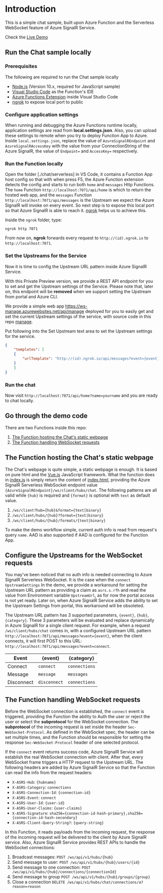 # Introduction
This is a simple chat sample, built upon Azure Function and the Serverless WebSocket feature of Azure SignalR Service.

Check the [Live Demo](https://serverless-ws-chat.azurewebsites.net/api/home?code=msSB2Zn5P1VSRITEjQpFotgAuPLWDnvqvT0zcV/hP3uEgBUnMrygfQ==&name=testuser1)

## Run the Chat sample locally

### Prerequisites
The following are required to run the Chat sample locally
* [Node.js](https://nodejs.org/en/download/) (Version 10.x, required for JavaScript sample)
* [Visual Studio Code](https://code.visualstudio.com/) as the Function's IDE
* [Azure Functions Extension](https://marketplace.visualstudio.com/items?itemName=ms-azuretools.vscode-azurefunctions) inside Visual Studio Code
* [ngrok](https://ngrok.com/) to expose local port to public

### Configure application settings
When running and debugging the Azure Functions runtime locally, application settings are read from **local.settings.json**. Also, you can upload these settings to remote when you try to deploy Function App to Azure. Inside `local.settings.json`, replace the value of `AzureSignalREndpoint` and `AzureSignalRAccessKey` with the value from your ConnectionString of the Azure SignalR, the value of `Endpoint=` and `AccessKey=` respectively.

### Run the Function locally
Open the folder [./chat/serverless] in VS Code, it contains a Function App host config so that with when press F5, the Azure Function extension detects the config and starts to run both `home` and `messages` Http Functions. The `home` Function `http://localhost:7071/api/home` is which to return the hosted web app, and the `messages` Function `http://localhost:7071/api/messages` is the Upstream we expect the Azure SignalR will invoke on every event. So next step is to expose this local port so that Azure SignalR is able to reach it. [ngrok](https://ngrok.com/) helps us to achieve this.

Inside the `ngrok` folder, type:
```
ngrok http 7071
```

From now on, **ngrok** forwards every request to `http://(id).ngrok.io` to `http://localhost:7071`. 

### Set the Upstreams for the Service
Now it is time to config the Upstream URL pattern inside Azure SignalR Service.

With this Private Preview version, we provide a REST API endpoint for you to set and get the Upstream settings of the Service. Please note that, later on, this endpoint will be **removed** when we support setting the Upstream from portal and Azure CLI.

We provide a simple web app https://ws-manage.azurewebsites.net/api/manage deployed for you to easily get and set the current Upstream settings of the service, with source code in this repo [manage](./manage/manage/).

Put following into the Set Upstream text area to set the Upstream settings for the service.
```json
{
    "templates": [
	{
        "urlTemplate": "http://(id).ngrok.io/api/messages?event={event}"
	}
    ]
}
```

### Run the chat
Now visit `http://localhost:7071/api/home?name=yourname` and you are ready to chat locally.


## Go through the demo code
There are two Functions inside this repo:
1. [The Function hosting the Chat's static webpage](./chat/serverless/home)
3. [The Function handling WebSocket requests](./chat/serverless/messages)

## The Function hosting the Chat's static webpage
The Chat's webpage is quite simple, a static webpage is enough. It is based on pure html and the [Vue.js](https://cn.vuejs.org/index.html) JavaScript framework. What the function does in [index.js](./chat/serverless/home/index.js) is simply return the content of [index.html](./chat/serverless/home/index.html), providing the Azure SignalR Serverless WebSocket endpoint value `{AzureSignalREndpoint}/ws/client/hubs/chat`. The following patterns are all valid while `{hub}` is required and `{format}` is optional with `text` as default value.

1. `/ws/client?hub={hub}&format={text|binary}`
2. `/ws/client/hubs/{hub}?format={text|binary}`
3. `/ws/client/hubs/{hub}/formats/{text|binary}`

To make the demo workflow simple, current auth info is read from request's query `name`. AAD is also supported if AAD is configured for the Function App.

## Configure the Upstreams for the WebSocket requests

You may've been noticed that no auth info is needed connecting to Azure SignalR Serverless WebSocket. It is the case when the `connect` `UpstreamSettings`
In the demo, we provide a workaround for setting the Upstream URL pattern as providing a claim as `asrs.s.rfh` and read the value from Environment variable `UpstreamUrl`, as for now the portal access is not yet ready. Later on, when Azure SignalR Service adds the ability to set the Upstream Settings from portal, this workaround will be obsoleted.

The Upstream URL pattern has 3 supported parameters, `{event}`, `{hub}`, `{category}`. These 3 parameters will be evaluated and replace dynamically in Azure SignalR for a single client request. For example, when a request `/ws/client/hubs/chat` comes in, with a configured Upstream URL pattern `http://localhost:7071/api/messages?event={event}`, when the client connects, it will first POST to this URL: `http://localhost:7071/api/messages?event=connect`.

|Event  | {event} | {category} |
|-----------| -------------| ----------------|
|Connect | `connect` | `connections` |
|Message | `message` | `messages` |
|Disconnect | `disconnect` | `connections` |

## The Function handling WebSocket requests
Before the WebSocket connection is established, the `connect` event is triggered, providing the Function the ability to Auth the user or reject the user or select the **subprotocol** for the WebSocket connection. The **subprotocol** of the incoming request is set inside the header `Sec-WebSocket-Protocol`. As defined in the WebSocket spec, the header can be set multiple times, and the Function should be responsible for setting the response `Sec-WebSocket-Protocol` header of one selected protocol.

If the `connect` event returns success code, Azure SignalR Service will establish the real WebSocket connection with client. After that, every WebSocket frame triggers a HTTP request to the Upstream URL. The following headers are added by Azure SignalR Service so that the Function can read the info from the request headers:

* `X-ASRS-Hub`: `{hubname}`
* `X-ASRS-Category`: `connections`
* `X-ASRS-Connection-Id`: `{connection-id}`
* `X-ASRS-Event`: `connect`
* `X-ASRS-User-Id`: `{user-id}`
* `X-ASRS-User-Claims`: `{user-claims}`
* `X-ASRS-Signature`: `sha256={connection-id-hash-primary},sha256={connection-id-hash-secondary}`
* `X-ASRS-Client-Query-String?`: `{query-string}` 

In this Function, it reads payloads from the incoming request, the response of the incoming request will be delivered to the client by Azure SignalR service. Also, Azure SignalR Service provides REST APIs to handle the WebSocket connections:

1. Broadcast messages: 
    `POST /ws/api/v1/hubs/{hub}`
1. Send message to user:
    `POST /ws/api/v1/hubs/{hub}/users/{id}`
1. Send message to one connection:
    `POST /ws/api/v1/hubs/{hub}/connections/{connectionId}`
1. Send message to group
    `POST /ws/api/v1/hubs/{hub}/groups/{group}`
1. Close a connection
    `DELETE /ws/api/v1/hubs/chat/connections/a?reason=reason`
